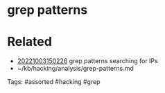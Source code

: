# grep patterns

# Related
- [20221003150226](/zet/20221003150226/README.md) grep patterns searching for IPs
- ~/kb/hacking/analysis/grep-patterns.md

Tags:
    #assorted #hacking #grep
